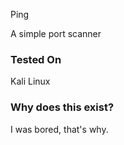 Ping

A simple port scanner

### Tested On
Kali Linux

### Why does this exist?
I was bored, that's why.
